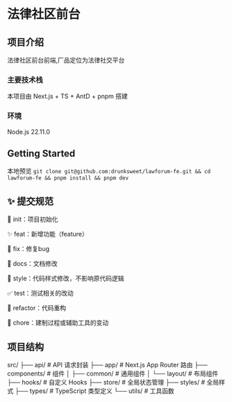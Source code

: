 # 法律社区前台

## 项目介绍

法律社区前台前端,厂品定位为法律社交平台
### 主要技术栈

本项目由 Next.js + TS + AntD + pnpm 搭建
### 环境

Node.js 22.11.0

## Getting Started

本地预览 `git clone git@github.com:drunksweet/lawforum-fe.git && cd lawforum-fe && pnpm install && pnpm dev`

## ✨ 提交规范
🎉 init：项目初始化

✨ feat：新增功能（feature）

🐞 fix：修复bug

📃 docs：文档修改

🌈 style：代码样式修改，不影响原代码逻辑

✅ test：测试相关的改动

🔨 refactor：代码重构

🔧 chore：建制过程或辅助工具的变动

## 项目结构
src/
├── api/                # API 请求封装
├── app/                # Next.js App Router 路由
├── components/         # 组件
│   ├── common/         # 通用组件
│   └── layout/         # 布局组件
├── hooks/              # 自定义 Hooks
├── store/              # 全局状态管理
├── styles/             # 全局样式
├── types/              # TypeScript 类型定义
└── utils/              # 工具函数